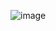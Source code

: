 


![image](https://github.com/Pankaj-Str/Learn-JAVA-SE/assets/36913690/874e0058-7ca1-459d-ad2f-e48d12c4299c)
